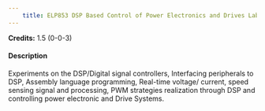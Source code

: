 ```yaml
---
    title: ELP853 DSP Based Control of Power Electronics and Drives Laboratory
---
```

**Credits:** 1.5 (0-0-3)



#### Description 
Experiments on the DSP/Digital signal controllers, Interfacing peripherals to DSP, Assembly language programming, Real-time voltage/ current, speed sensing signal and processing, PWM strategies realization through DSP and controlling power electronic and Drive Systems.